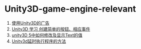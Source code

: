 # Unity3D-game-engine-relevant

1. [使用Unity3D的广告](https://docs.unity3d.com/Manual/UnityAds.html)
1. [Unity3D 学习 创建简单的按钮、相应事件](https://www.cnblogs.com/qingjoin/p/3630505.html)
1. [unity3D 5中如何修改及显示Text的值](https://jingyan.baidu.com/article/7e440953378c112fc0e2ef9e.html)
1. [Unity3d延时执行程序的方法](https://blog.csdn.net/u012871987/article/details/52386310)
